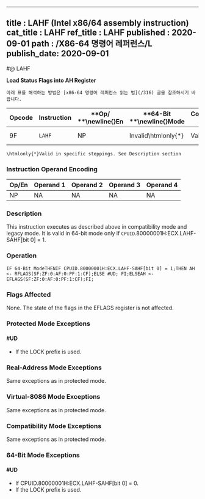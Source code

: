 ----------------------------
title : LAHF (Intel x86/64 assembly instruction)
cat_title : LAHF
ref_title : LAHF
published : 2020-09-01
path : /X86-64 명령어 레퍼런스/L
publish_date: 2020-09-01
----------------------------


#@ LAHF

**Load Status Flags into AH Register**

```lec-info
아래 표를 해석하는 방법은 [x86-64 명령어 레퍼런스 읽는 법](/316) 글을 참조하시기 바랍니다.
```

|**Opcode**|**Instruction**|**Op/ **\newline{}**En**|**64-Bit **\newline{}**Mode**|**Compat/**\newline{}**Leg Mode**|**Description**|
|----------|---------------|------------------------|-----------------------------|---------------------------------|---------------|
|9F |`LAHF` |NP|Invalid\htmlonly{*}|Valid|Load: AH <- EFLAGS(SF:ZF:0:AF:0:PF:1:CF).|

```note
\htmlonly{*}Valid in specific steppings. See Description section
```
### Instruction Operand Encoding


|Op/En|Operand 1|Operand 2|Operand 3|Operand 4|
|-----|---------|---------|---------|---------|
|NP|NA|NA|NA|NA|
### Description


This instruction executes as described above in compatibility mode and legacy mode. It is valid in 64-bit mode only if `CPUID`.80000001H:ECX.LAHF-SAHF[bit 0] = 1. 


### Operation

```info-verb
IF 64-Bit ModeTHENIF CPUID.80000001H:ECX.LAHF-SAHF[bit 0] = 1;THEN AH <- RFLAGS(SF:ZF:0:AF:0:PF:1:CF);ELSE #UD; FI;ELSEAH <- EFLAGS(SF:ZF:0:AF:0:PF:1:CF);FI;
```
### Flags Affected


None. The state of the flags in the EFLAGS register is not affected.


### Protected Mode Exceptions

#### #UD
* If the LOCK prefix is used.

### Real-Address Mode Exceptions



Same exceptions as in protected mode.


### Virtual-8086 Mode Exceptions



Same exceptions as in protected mode.


### Compatibility Mode Exceptions



Same exceptions as in protected mode.


### 64-Bit Mode Exceptions

#### #UD
* If CPUID.80000001H:ECX.LAHF-SAHF[bit 0] = 0.
* If the LOCK prefix is used.
